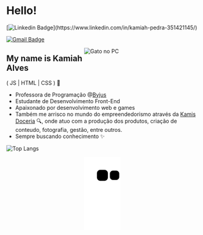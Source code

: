 <h1>Hello!</h1>

[![Linkedin Badge](https://img.shields.io/badge/-LinkedIn-6633cc?style=flat-square&logo=Linkedin&logoColor=white&link=https:[//www.linkedin.com/in/kamiah-pedra-351421145/](https://www.linkedin.com/in/kamiah-pedra-351421145/))](https://www.linkedin.com/in/kamiah-pedra-351421145/)
 <!--[![Medium Badge](https://img.shields.io/badge/-Medium-6633cc?style=flat-square&logo=Medium&logoColor=white&link=https://nanda-kipper.medium.com/)](https://nanda-kipper.medium.com/)
[![Personal Badge](https://img.shields.io/badge/-Website-6633cc?style=flat-square&logo=Me&logoColor=white&link=https://www.fernandakipper.com/)](https://fernandakipper.com/) -->
[![Gmail Badge](https://img.shields.io/badge/-kamiah.alves@gmail.com-6633cc?style=flat-square&logo=Gmail&logoColor=white&link=mailto:kamiah.alvesr@gmail.com)](mailto:kamiah.alves@gmail.com)

<img align="right" alt="Gato no PC" src="(https://github.com/KamiahAlves/sistema-gestao-doceria/blob/main/c6f13b01a53d7152d7f235838efe5a09.gif)"  width="300px"/>

## My name is Kamiah Alves
( JS | HTML | CSS ) 🚀
- Professora de Programação @[Byjus](https://www.byjusfutureschool.com/)
- Estudante de Desenvolvimento Front-End
- Apaixonado por desenvolvimento web e games
- Também me arrisco no mundo do empreendedorismo através da [Kamis Doceria](https://www.instagram.com/kamis.doceria/) 🔍, onde atuo com  a produção dos produtos, criação de conteudo, fotografia, gestão, entre outros.
- Sempre buscando conhecimento ✨

![Top Langs](https://github-readme-stats.vercel.app/api/top-langs/?username=KamiahAlves&hide=TeX&layout=compact)


<div align="center">
  
  ![Snake animation](https://github.com/KamiahAlves/kamiahalves/blob/output/github-contribution-grid-snake.svg)
  
</div>

